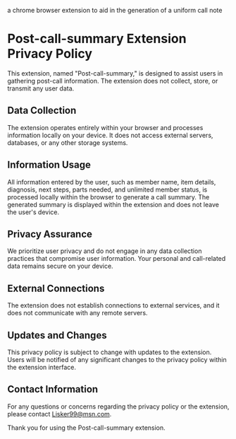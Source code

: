 a chrome browser extension to aid in the generation of a uniform call note

# Post-call-summary Extension Privacy Policy

This extension, named "Post-call-summary," is designed to assist users in gathering post-call information. The extension does not collect, store, or transmit any user data.

## Data Collection

The extension operates entirely within your browser and processes information locally on your device. It does not access external servers, databases, or any other storage systems.

## Information Usage

All information entered by the user, such as member name, item details, diagnosis, next steps, parts needed, and unlimited member status, is processed locally within the browser to generate a call summary. The generated summary is displayed within the extension and does not leave the user's device.

## Privacy Assurance

We prioritize user privacy and do not engage in any data collection practices that compromise user information. Your personal and call-related data remains secure on your device.

## External Connections

The extension does not establish connections to external services, and it does not communicate with any remote servers.

## Updates and Changes

This privacy policy is subject to change with updates to the extension. Users will be notified of any significant changes to the privacy policy within the extension interface.

## Contact Information

For any questions or concerns regarding the privacy policy or the extension, please contact Lisker99@msn.com.

Thank you for using the Post-call-summary extension.
